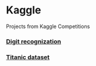 # Kaggle
Projects from Kaggle Competitions


### [Digit recognization](http://nbviewer.jupyter.org/github/Schrominger/AGeron_Notes/blob/master/Kaggle/DigitRecog/Digit_Recog_1.ipynb)


### [Titanic dataset](http://nbviewer.jupyter.org/github/Schrominger/AGeron_Notes/blob/master/Kaggle/Titanic/TitanicPrediction_1.ipynb)

